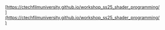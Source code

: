 [https://ctechfilmuniversity.github.io/workshop_ss25_shader_programming/](https://ctechfilmuniversity.github.io/workshop_ss25_shader_programming/)